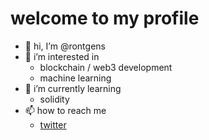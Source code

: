 # welcome to my profile
- 👋 hi, I’m @rontgens
- 👀 i’m interested in
  - blockchain / web3 development
  - machine learning
- 🌱 i’m currently learning
  - solidity
- 📫 how to reach me
  - [twitter](https://twitter.com/rontgen_eth)
